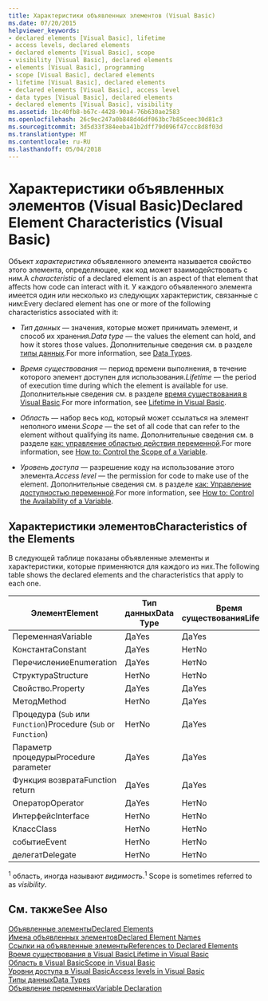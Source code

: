 ```yaml
---
title: Характеристики объявленных элементов (Visual Basic)
ms.date: 07/20/2015
helpviewer_keywords:
- declared elements [Visual Basic], lifetime
- access levels, declared elements
- declared elements [Visual Basic], scope
- visibility [Visual Basic], declared elements
- elements [Visual Basic], programming
- scope [Visual Basic], declared elements
- lifetime [Visual Basic], declared elements
- declared elements [Visual Basic], access level
- data types [Visual Basic], declared elements
- declared elements [Visual Basic], visibility
ms.assetid: 1bc40fb8-b67c-4428-90a4-76b630ae2583
ms.openlocfilehash: 26c9ec247a0b848d46df063bc7b85ceec30d81c3
ms.sourcegitcommit: 3d5d33f384eeba41b2dff79d096f47ccc8d8f03d
ms.translationtype: MT
ms.contentlocale: ru-RU
ms.lasthandoff: 05/04/2018
---
```

# <a name="declared-element-characteristics-visual-basic"></a><span data-ttu-id="414fa-102">Характеристики объявленных элементов (Visual Basic)</span><span class="sxs-lookup"><span data-stu-id="414fa-102">Declared Element Characteristics (Visual Basic)</span></span>
<span data-ttu-id="414fa-103">Объект *характеристика* объявленного элемента называется свойство этого элемента, определяющее, как код может взаимодействовать с ним.</span><span class="sxs-lookup"><span data-stu-id="414fa-103">A *characteristic* of a declared element is an aspect of that element that affects how code can interact with it.</span></span> <span data-ttu-id="414fa-104">У каждого объявленного элемента имеется один или несколько из следующих характеристик, связанные с ним:</span><span class="sxs-lookup"><span data-stu-id="414fa-104">Every declared element has one or more of the following characteristics associated with it:</span></span>  
  
-   <span data-ttu-id="414fa-105">*Тип данных* — значения, которые может принимать элемент, и способ их хранения.</span><span class="sxs-lookup"><span data-stu-id="414fa-105">*Data type* — the values the element can hold, and how it stores those values.</span></span> <span data-ttu-id="414fa-106">Дополнительные сведения см. в разделе [типы данных](../../../../visual-basic/language-reference/data-types/data-type-summary.md).</span><span class="sxs-lookup"><span data-stu-id="414fa-106">For more information, see [Data Types](../../../../visual-basic/language-reference/data-types/data-type-summary.md).</span></span>  
  
-   <span data-ttu-id="414fa-107">*Время существования* — период времени выполнения, в течение которого элемент доступен для использования.</span><span class="sxs-lookup"><span data-stu-id="414fa-107">*Lifetime* — the period of execution time during which the element is available for use.</span></span> <span data-ttu-id="414fa-108">Дополнительные сведения см. в разделе [время существования в Visual Basic](../../../../visual-basic/programming-guide/language-features/declared-elements/lifetime.md).</span><span class="sxs-lookup"><span data-stu-id="414fa-108">For more information, see [Lifetime in Visual Basic](../../../../visual-basic/programming-guide/language-features/declared-elements/lifetime.md).</span></span>  
  
-   <span data-ttu-id="414fa-109">*Область* — набор весь код, который может ссылаться на элемент неполного имени.</span><span class="sxs-lookup"><span data-stu-id="414fa-109">*Scope* — the set of all code that can refer to the element without qualifying its name.</span></span> <span data-ttu-id="414fa-110">Дополнительные сведения см. в разделе [как: управление областью действия переменной](../../../../visual-basic/programming-guide/language-features/declared-elements/how-to-control-the-scope-of-a-variable.md).</span><span class="sxs-lookup"><span data-stu-id="414fa-110">For more information, see [How to: Control the Scope of a Variable](../../../../visual-basic/programming-guide/language-features/declared-elements/how-to-control-the-scope-of-a-variable.md).</span></span>  
  
-   <span data-ttu-id="414fa-111">*Уровень доступа* — разрешение коду на использование этого элемента.</span><span class="sxs-lookup"><span data-stu-id="414fa-111">*Access level* — the permission for code to make use of the element.</span></span> <span data-ttu-id="414fa-112">Дополнительные сведения см. в разделе [как: Управление доступностью переменной](../../../../visual-basic/programming-guide/language-features/declared-elements/how-to-control-the-availability-of-a-variable.md).</span><span class="sxs-lookup"><span data-stu-id="414fa-112">For more information, see [How to: Control the Availability of a Variable](../../../../visual-basic/programming-guide/language-features/declared-elements/how-to-control-the-availability-of-a-variable.md).</span></span>  
  
## <a name="characteristics-of-the-elements"></a><span data-ttu-id="414fa-113">Характеристики элементов</span><span class="sxs-lookup"><span data-stu-id="414fa-113">Characteristics of the Elements</span></span>  
 <span data-ttu-id="414fa-114">В следующей таблице показаны объявленные элементы и характеристики, которые применяются для каждого из них.</span><span class="sxs-lookup"><span data-stu-id="414fa-114">The following table shows the declared elements and the characteristics that apply to each one.</span></span>  
  
|<span data-ttu-id="414fa-115">Элемент</span><span class="sxs-lookup"><span data-stu-id="414fa-115">Element</span></span>|<span data-ttu-id="414fa-116">Тип данных</span><span class="sxs-lookup"><span data-stu-id="414fa-116">Data Type</span></span>|<span data-ttu-id="414fa-117">Время существования</span><span class="sxs-lookup"><span data-stu-id="414fa-117">Lifetime</span></span>|<span data-ttu-id="414fa-118">Область <sup>1</sup></span><span class="sxs-lookup"><span data-stu-id="414fa-118">Scope <sup>1</sup></span></span>|<span data-ttu-id="414fa-119">Уровень доступа</span><span class="sxs-lookup"><span data-stu-id="414fa-119">Access Level</span></span>|  
|-------------|---------------|--------------|------------------------|------------------|  
|<span data-ttu-id="414fa-120">Переменная</span><span class="sxs-lookup"><span data-stu-id="414fa-120">Variable</span></span>|<span data-ttu-id="414fa-121">Да</span><span class="sxs-lookup"><span data-stu-id="414fa-121">Yes</span></span>|<span data-ttu-id="414fa-122">Да</span><span class="sxs-lookup"><span data-stu-id="414fa-122">Yes</span></span>|<span data-ttu-id="414fa-123">Да</span><span class="sxs-lookup"><span data-stu-id="414fa-123">Yes</span></span>|<span data-ttu-id="414fa-124">Да</span><span class="sxs-lookup"><span data-stu-id="414fa-124">Yes</span></span>|  
|<span data-ttu-id="414fa-125">Константа</span><span class="sxs-lookup"><span data-stu-id="414fa-125">Constant</span></span>|<span data-ttu-id="414fa-126">Да</span><span class="sxs-lookup"><span data-stu-id="414fa-126">Yes</span></span>|<span data-ttu-id="414fa-127">Нет</span><span class="sxs-lookup"><span data-stu-id="414fa-127">No</span></span>|<span data-ttu-id="414fa-128">Да</span><span class="sxs-lookup"><span data-stu-id="414fa-128">Yes</span></span>|<span data-ttu-id="414fa-129">Да</span><span class="sxs-lookup"><span data-stu-id="414fa-129">Yes</span></span>|  
|<span data-ttu-id="414fa-130">Перечисление</span><span class="sxs-lookup"><span data-stu-id="414fa-130">Enumeration</span></span>|<span data-ttu-id="414fa-131">Да</span><span class="sxs-lookup"><span data-stu-id="414fa-131">Yes</span></span>|<span data-ttu-id="414fa-132">Нет</span><span class="sxs-lookup"><span data-stu-id="414fa-132">No</span></span>|<span data-ttu-id="414fa-133">Да</span><span class="sxs-lookup"><span data-stu-id="414fa-133">Yes</span></span>|<span data-ttu-id="414fa-134">Да</span><span class="sxs-lookup"><span data-stu-id="414fa-134">Yes</span></span>|  
|<span data-ttu-id="414fa-135">Структура</span><span class="sxs-lookup"><span data-stu-id="414fa-135">Structure</span></span>|<span data-ttu-id="414fa-136">Нет</span><span class="sxs-lookup"><span data-stu-id="414fa-136">No</span></span>|<span data-ttu-id="414fa-137">Нет</span><span class="sxs-lookup"><span data-stu-id="414fa-137">No</span></span>|<span data-ttu-id="414fa-138">Да</span><span class="sxs-lookup"><span data-stu-id="414fa-138">Yes</span></span>|<span data-ttu-id="414fa-139">Да</span><span class="sxs-lookup"><span data-stu-id="414fa-139">Yes</span></span>|  
|<span data-ttu-id="414fa-140">Свойство.</span><span class="sxs-lookup"><span data-stu-id="414fa-140">Property</span></span>|<span data-ttu-id="414fa-141">Да</span><span class="sxs-lookup"><span data-stu-id="414fa-141">Yes</span></span>|<span data-ttu-id="414fa-142">Да</span><span class="sxs-lookup"><span data-stu-id="414fa-142">Yes</span></span>|<span data-ttu-id="414fa-143">Да</span><span class="sxs-lookup"><span data-stu-id="414fa-143">Yes</span></span>|<span data-ttu-id="414fa-144">Да</span><span class="sxs-lookup"><span data-stu-id="414fa-144">Yes</span></span>|  
|<span data-ttu-id="414fa-145">Метод</span><span class="sxs-lookup"><span data-stu-id="414fa-145">Method</span></span>|<span data-ttu-id="414fa-146">Нет</span><span class="sxs-lookup"><span data-stu-id="414fa-146">No</span></span>|<span data-ttu-id="414fa-147">Да</span><span class="sxs-lookup"><span data-stu-id="414fa-147">Yes</span></span>|<span data-ttu-id="414fa-148">Да</span><span class="sxs-lookup"><span data-stu-id="414fa-148">Yes</span></span>|<span data-ttu-id="414fa-149">Да</span><span class="sxs-lookup"><span data-stu-id="414fa-149">Yes</span></span>|  
|<span data-ttu-id="414fa-150">Процедура (`Sub` или `Function`)</span><span class="sxs-lookup"><span data-stu-id="414fa-150">Procedure (`Sub` or `Function`)</span></span>|<span data-ttu-id="414fa-151">Нет</span><span class="sxs-lookup"><span data-stu-id="414fa-151">No</span></span>|<span data-ttu-id="414fa-152">Да</span><span class="sxs-lookup"><span data-stu-id="414fa-152">Yes</span></span>|<span data-ttu-id="414fa-153">Да</span><span class="sxs-lookup"><span data-stu-id="414fa-153">Yes</span></span>|<span data-ttu-id="414fa-154">Да</span><span class="sxs-lookup"><span data-stu-id="414fa-154">Yes</span></span>|  
|<span data-ttu-id="414fa-155">Параметр процедуры</span><span class="sxs-lookup"><span data-stu-id="414fa-155">Procedure parameter</span></span>|<span data-ttu-id="414fa-156">Да</span><span class="sxs-lookup"><span data-stu-id="414fa-156">Yes</span></span>|<span data-ttu-id="414fa-157">Да</span><span class="sxs-lookup"><span data-stu-id="414fa-157">Yes</span></span>|<span data-ttu-id="414fa-158">Да</span><span class="sxs-lookup"><span data-stu-id="414fa-158">Yes</span></span>|<span data-ttu-id="414fa-159">Нет</span><span class="sxs-lookup"><span data-stu-id="414fa-159">No</span></span>|  
|<span data-ttu-id="414fa-160">Функция возврата</span><span class="sxs-lookup"><span data-stu-id="414fa-160">Function return</span></span>|<span data-ttu-id="414fa-161">Да</span><span class="sxs-lookup"><span data-stu-id="414fa-161">Yes</span></span>|<span data-ttu-id="414fa-162">Да</span><span class="sxs-lookup"><span data-stu-id="414fa-162">Yes</span></span>|<span data-ttu-id="414fa-163">Да</span><span class="sxs-lookup"><span data-stu-id="414fa-163">Yes</span></span>|<span data-ttu-id="414fa-164">Нет</span><span class="sxs-lookup"><span data-stu-id="414fa-164">No</span></span>|  
|<span data-ttu-id="414fa-165">Оператор</span><span class="sxs-lookup"><span data-stu-id="414fa-165">Operator</span></span>|<span data-ttu-id="414fa-166">Да</span><span class="sxs-lookup"><span data-stu-id="414fa-166">Yes</span></span>|<span data-ttu-id="414fa-167">Нет</span><span class="sxs-lookup"><span data-stu-id="414fa-167">No</span></span>|<span data-ttu-id="414fa-168">Да</span><span class="sxs-lookup"><span data-stu-id="414fa-168">Yes</span></span>|<span data-ttu-id="414fa-169">Да</span><span class="sxs-lookup"><span data-stu-id="414fa-169">Yes</span></span>|  
|<span data-ttu-id="414fa-170">Интерфейс</span><span class="sxs-lookup"><span data-stu-id="414fa-170">Interface</span></span>|<span data-ttu-id="414fa-171">Нет</span><span class="sxs-lookup"><span data-stu-id="414fa-171">No</span></span>|<span data-ttu-id="414fa-172">Нет</span><span class="sxs-lookup"><span data-stu-id="414fa-172">No</span></span>|<span data-ttu-id="414fa-173">Да</span><span class="sxs-lookup"><span data-stu-id="414fa-173">Yes</span></span>|<span data-ttu-id="414fa-174">Да</span><span class="sxs-lookup"><span data-stu-id="414fa-174">Yes</span></span>|  
|<span data-ttu-id="414fa-175">Класс</span><span class="sxs-lookup"><span data-stu-id="414fa-175">Class</span></span>|<span data-ttu-id="414fa-176">Нет</span><span class="sxs-lookup"><span data-stu-id="414fa-176">No</span></span>|<span data-ttu-id="414fa-177">Нет</span><span class="sxs-lookup"><span data-stu-id="414fa-177">No</span></span>|<span data-ttu-id="414fa-178">Да</span><span class="sxs-lookup"><span data-stu-id="414fa-178">Yes</span></span>|<span data-ttu-id="414fa-179">Да</span><span class="sxs-lookup"><span data-stu-id="414fa-179">Yes</span></span>|  
|<span data-ttu-id="414fa-180">событие</span><span class="sxs-lookup"><span data-stu-id="414fa-180">Event</span></span>|<span data-ttu-id="414fa-181">Нет</span><span class="sxs-lookup"><span data-stu-id="414fa-181">No</span></span>|<span data-ttu-id="414fa-182">Нет</span><span class="sxs-lookup"><span data-stu-id="414fa-182">No</span></span>|<span data-ttu-id="414fa-183">Да</span><span class="sxs-lookup"><span data-stu-id="414fa-183">Yes</span></span>|<span data-ttu-id="414fa-184">Да</span><span class="sxs-lookup"><span data-stu-id="414fa-184">Yes</span></span>|  
|<span data-ttu-id="414fa-185">делегат</span><span class="sxs-lookup"><span data-stu-id="414fa-185">Delegate</span></span>|<span data-ttu-id="414fa-186">Нет</span><span class="sxs-lookup"><span data-stu-id="414fa-186">No</span></span>|<span data-ttu-id="414fa-187">Нет</span><span class="sxs-lookup"><span data-stu-id="414fa-187">No</span></span>|<span data-ttu-id="414fa-188">Да</span><span class="sxs-lookup"><span data-stu-id="414fa-188">Yes</span></span>|<span data-ttu-id="414fa-189">Да</span><span class="sxs-lookup"><span data-stu-id="414fa-189">Yes</span></span>|  
  
 <span data-ttu-id="414fa-190"><sup>1</sup> область, иногда называют *видимость*.</span><span class="sxs-lookup"><span data-stu-id="414fa-190"><sup>1</sup> Scope is sometimes referred to as *visibility*.</span></span>  
  
## <a name="see-also"></a><span data-ttu-id="414fa-191">См. также</span><span class="sxs-lookup"><span data-stu-id="414fa-191">See Also</span></span>  
 [<span data-ttu-id="414fa-192">Объявленные элементы</span><span class="sxs-lookup"><span data-stu-id="414fa-192">Declared Elements</span></span>](../../../../visual-basic/programming-guide/language-features/declared-elements/index.md)  
 [<span data-ttu-id="414fa-193">Имена объявленных элементов</span><span class="sxs-lookup"><span data-stu-id="414fa-193">Declared Element Names</span></span>](../../../../visual-basic/programming-guide/language-features/declared-elements/declared-element-names.md)  
 [<span data-ttu-id="414fa-194">Ссылки на объявленные элементы</span><span class="sxs-lookup"><span data-stu-id="414fa-194">References to Declared Elements</span></span>](../../../../visual-basic/programming-guide/language-features/declared-elements/references-to-declared-elements.md)  
 [<span data-ttu-id="414fa-195">Время существования в Visual Basic</span><span class="sxs-lookup"><span data-stu-id="414fa-195">Lifetime in Visual Basic</span></span>](../../../../visual-basic/programming-guide/language-features/declared-elements/lifetime.md)  
 [<span data-ttu-id="414fa-196">Область в Visual Basic</span><span class="sxs-lookup"><span data-stu-id="414fa-196">Scope in Visual Basic</span></span>](../../../../visual-basic/programming-guide/language-features/declared-elements/scope.md)  
 [<span data-ttu-id="414fa-197">Уровни доступа в Visual Basic</span><span class="sxs-lookup"><span data-stu-id="414fa-197">Access levels in Visual Basic</span></span>](../../../../visual-basic/programming-guide/language-features/declared-elements/access-levels.md)  
 [<span data-ttu-id="414fa-198">Типы данных</span><span class="sxs-lookup"><span data-stu-id="414fa-198">Data Types</span></span>](../../../../visual-basic/programming-guide/language-features/data-types/index.md)  
 [<span data-ttu-id="414fa-199">Объявление переменных</span><span class="sxs-lookup"><span data-stu-id="414fa-199">Variable Declaration</span></span>](../../../../visual-basic/programming-guide/language-features/variables/variable-declaration.md)
